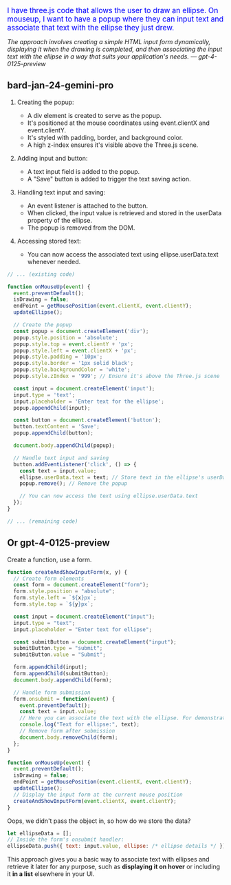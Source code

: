 <span style="color:blue;font-size:larger;">I have three.js code that allows the user to draw an ellipse. On mouseup, I want to have a popup where they can input text and associate that text with the ellipse they just drew.</span>

*The approach involves creating a simple HTML input form dynamically, displaying it when the drawing is completed, and then associating the input text with the ellipse in a way that suits your application's needs. &mdash; gpt-4-0125-preview*

## bard-jan-24-gemini-pro

1. Creating the popup:
    * A div element is created to serve as the popup.
    * It's positioned at the mouse coordinates using event.clientX and event.clientY.
    * It's styled with padding, border, and background color.
    * A high z-index ensures it's visible above the Three.js scene.

2. Adding input and button:
    * A text input field is added to the popup.
    * A "Save" button is added to trigger the text saving action.

3. Handling text input and saving:
    * An event listener is attached to the button.
    * When clicked, the input value is retrieved and stored in the userData property of the ellipse.
    * The popup is removed from the DOM.

4. Accessing stored text:
    * You can now access the associated text using ellipse.userData.text whenever needed.

```js
// ... (existing code)

function onMouseUp(event) {
  event.preventDefault();
  isDrawing = false;
  endPoint = getMousePosition(event.clientX, event.clientY);
  updateEllipse();

  // Create the popup
  const popup = document.createElement('div');
  popup.style.position = 'absolute';
  popup.style.top = event.clientY + 'px';
  popup.style.left = event.clientX + 'px';
  popup.style.padding = '10px';
  popup.style.border = '1px solid black';
  popup.style.backgroundColor = 'white';
  popup.style.zIndex = '999'; // Ensure it's above the Three.js scene

  const input = document.createElement('input');
  input.type = 'text';
  input.placeholder = 'Enter text for the ellipse';
  popup.appendChild(input);

  const button = document.createElement('button');
  button.textContent = 'Save';
  popup.appendChild(button);

  document.body.appendChild(popup);

  // Handle text input and saving
  button.addEventListener('click', () => {
    const text = input.value;
    ellipse.userData.text = text; // Store text in the ellipse's userData
    popup.remove(); // Remove the popup

    // You can now access the text using ellipse.userData.text
  });
}

// ... (remaining code)
```

## Or gpt-4-0125-preview

Create a function, use a form.

```js
function createAndShowInputForm(x, y) {
  // Create form elements
  const form = document.createElement("form");
  form.style.position = "absolute";
  form.style.left = `${x}px`;
  form.style.top = `${y}px`;

  const input = document.createElement("input");
  input.type = "text";
  input.placeholder = "Enter text for ellipse";

  const submitButton = document.createElement("input");
  submitButton.type = "submit";
  submitButton.value = "Submit";

  form.appendChild(input);
  form.appendChild(submitButton);
  document.body.appendChild(form);

  // Handle form submission
  form.onsubmit = function(event) {
    event.preventDefault();
    const text = input.value;
    // Here you can associate the text with the ellipse. For demonstration, we just log it.
    console.log("Text for ellipse:", text);
    // Remove form after submission
    document.body.removeChild(form);
  };
}
```

```js
function onMouseUp(event) {
  event.preventDefault();
  isDrawing = false;
  endPoint = getMousePosition(event.clientX, event.clientY);
  updateEllipse();
  // Display the input form at the current mouse position
  createAndShowInputForm(event.clientX, event.clientY);
}
```

Oops, we didn't pass the object in, so how do we store the data?

```js
let ellipseData = [];
// Inside the form's onsubmit handler:
ellipseData.push({ text: input.value, ellipse: /* ellipse details */ });
```

This approach gives you a basic way to associate text with ellipses and retrieve it later for any purpose, such as **displaying it on hover** or including it **in a list** elsewhere in your UI.

<br>
